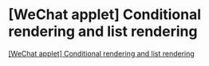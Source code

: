 # [WeChat applet] Conditional rendering and list rendering
[[WeChat applet] Conditional rendering and list rendering](https://aiwithcloud.com/2022/09/15/wechat_applet_conditional_rendering_and_list_rendering/)